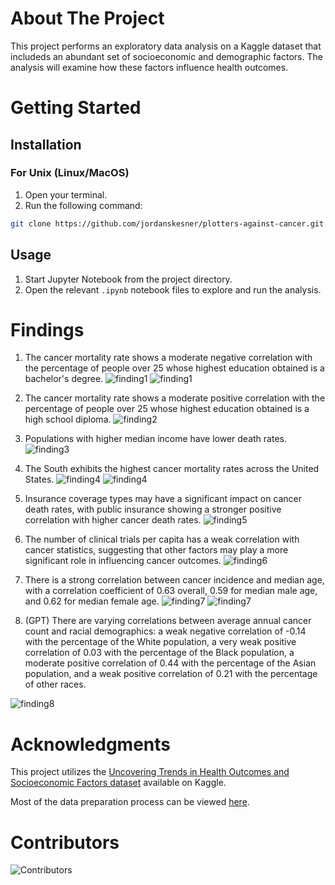 # About The Project

This project performs an exploratory data analysis on a Kaggle dataset that includeds an abundant set of socioeconomic and demographic factors.
The analysis will examine how these factors influence health outcomes.

# Getting Started

## Installation

### For Unix (Linux/MacOS)

1. Open your terminal.
2. Run the following command:
```bash
git clone https://github.com/jordanskesner/plotters-against-cancer.git
```

## Usage
1. Start Jupyter Notebook from the project directory.
2. Open the relevant `.ipynb` notebook files to explore and run the analysis.

# Findings

1. The cancer mortality rate shows a moderate negative correlation with the percentage of people over 25 whose highest education obtained is a bachelor's degree.
![finding1](./results/tables/cancer_mortality_vs_bachelors_correlation_table.png)
![finding1](./results/figures/cancer_mortality_vs_bachelors_scatter.png)

2. The cancer mortality rate shows a moderate positive correlation with the percentage of people over 25 whose highest education obtained is a high school diploma.
![finding2](./results/figures/cancer_mortality_vs_high_school_scatter.png)

3. Populations with higher median income have lower death rates.
![finding3](./results/figures/MedianIncome_and_DeathRate_ScatterLine.png)

4. The South exhibits the highest cancer mortality rates across the United States.
![finding4](./results/figures/county_level_cancer_mortality_rates.png)
![finding4](./results/figures/region_level_cancer_mortality_rates.png)

7. Insurance coverage types may have a significant impact on cancer death rates, with public insurance showing a stronger positive correlation with higher cancer death rates.
![finding5](./results/figures/correlation_between_cancer_statistics_and_insurance_coverage.png)

6. The number of clinical trials per capita has a weak correlation with cancer statistics, suggesting that other factors may play a more significant role in influencing cancer outcomes.
![finding6](./results/figures/correlation_between_cancer_statistics_and_number_of_clinical_trials_per_capita_in_the_given_county.png)

7. There is a strong correlation between cancer incidence and median age, with a correlation coefficient of 0.63 overall, 0.59 for median male age, and 0.62 for median female age.
![finding7](./results/figures/age_incidence_correlations.png)
![finding7](./results/figures/age_incidence.png)

8. (GPT) There are varying correlations between average annual cancer count and racial demographics: a weak negative correlation of -0.14 with the percentage of the White population, a very weak positive correlation of 0.03 with the percentage of the Black population, a moderate positive correlation of 0.44 with the percentage of the Asian population, and a weak positive correlation of 0.21 with the percentage of other races.

![finding8](./results/figures/cancer_race_correlation_heatmap.png)

# Acknowledgments

This project utilizes the [Uncovering Trends in Health Outcomes and Socioeconomic Factors dataset](https://www.kaggle.com/datasets/thedevastator/uncovering-trends-in-health-outcomes-and-socioec/data) available on Kaggle.

Most of the data preparation process can be viewed [here](https://data.world/nrippner/cancer-trials).

# Contributors

![Contributors](https://contrib.rocks/image?repo=jordanskesner/plotters-against-cancer)
